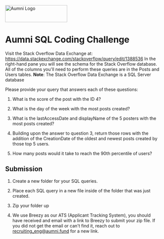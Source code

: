 <img src="https://aumni-public.s3.amazonaws.com/AumniLogoColor.png" alt="Aumni Logo" width="200" height="55">

# Aumni SQL Coding Challenge

Visit the Stack Overflow Data Exchange at: https://data.stackexchange.com/stackoverflow/query/edit/1388536
In the right-hand pane you will see the schema for the Stack Overflow database. All of the columns you'll need to perform these queries are in the Posts and Users tables.
**Note**: The Stack Overflow Data Exchange is a SQL Server database

Please provide your query that answers each of these questions:
1. What is the score of the post with the ID 4?

2. What is the day of the week with the most posts created?

3. What is the lastAccessDate and displayName of the 5 posters with the most posts created?

4. Building upon the answer to question 3, return those rows with the addition of the CreationDate of the oldest and newest posts created by those top 5 users.

5. How many posts would it take to reach the 90th percentile of users?

## Submission
1. Create a new folder for your SQL queries.

2. Place each SQL query in a new file inside of the folder that was just created.

3. Zip your folder up

4. We use Breezy as our ATS (Applicant Tracking System), you should have received and email with a link to Breezy to submit your zip file. If you did not get the email or can't find it, reach out to recruiting_eng@aumni.fund for a new link.
